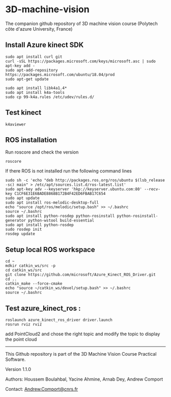 # 3D-machine-vision
The companion github repository of 3D machine vision course (Polytech côte d'azure University, France)

## Install Azure kinect SDK
``` 
sudo apt install curl git 
curl -sSL https://packages.microsoft.com/keys/microsoft.asc | sudo apt-key add -
sudo apt-add-repository https://packages.microsoft.com/ubuntu/18.04/prod
sudo apt-get update 

sudo apt install libk4a1.4*
sudo apt install k4a-tools
sudo cp 99-k4a.rules /etc/udev/rules.d/
```
## Test kinect 
```
k4aviewer
```
## ROS installation
Run roscore and check the version 
```
roscore
```
If there ROS is not installed run the following command lines

```
sudo sh -c 'echo "deb http://packages.ros.org/ros/ubuntu $(lsb_release -sc) main" > /etc/apt/sources.list.d/ros-latest.list'
sudo apt-key adv --keyserver 'hkp://keyserver.ubuntu.com:80' --recv-key C1CF6E31E6BADE8868B172B4F42ED6FBAB17C654
sudo apt update
sudo apt install ros-melodic-desktop-full
echo "source /opt/ros/melodic/setup.bash" >> ~/.bashrc
source ~/.bashrc
sudo apt install python-rosdep python-rosinstall python-rosinstall-generator python-wstool build-essential
sudo apt install python-rosdep
sudo rosdep init
rosdep update
```
## Setup local ROS workspace 

```
cd ~
mdkir catkin_ws/src -p 
cd catkin_ws/src
git clone https://github.com/microsoft/Azure_Kinect_ROS_Driver.git
cd ..
catkin_make --force-cmake
echo "source ~/catkin_ws/devel/setup.bash" >> ~/.bashrc
source ~/.bashrc
```
## Test azure_kinect_ros : 
```
roslaunch azure_kinect_ros_driver driver.launch
rosrun rviz rviz
```
add PointCloud2 and chose the right topic and modify the topic to display the point cloud



---
This Github repository is part of the 3D Machine Vision Course Practical Software.

Version 1.1.0

Authors: Houssem Boulahbal, Yacine Ahmine, Arnab Dey, Andrew Comport

Contact: Andrew.Comport@cnrs.fr





